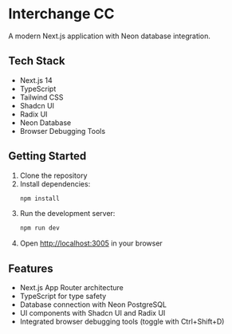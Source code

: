 # Interchange CC

A modern Next.js application with Neon database integration.

## Tech Stack

- Next.js 14
- TypeScript
- Tailwind CSS
- Shadcn UI
- Radix UI
- Neon Database
- Browser Debugging Tools

## Getting Started

1. Clone the repository
2. Install dependencies:
   ```bash
   npm install
   ```
3. Run the development server:
   ```bash
   npm run dev
   ```
4. Open [http://localhost:3005](http://localhost:3005) in your browser

## Features

- Next.js App Router architecture
- TypeScript for type safety
- Database connection with Neon PostgreSQL
- UI components with Shadcn UI and Radix UI
- Integrated browser debugging tools (toggle with Ctrl+Shift+D)